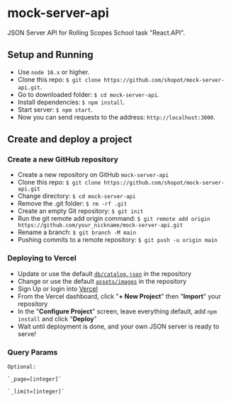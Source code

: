 # mock-server-api

JSON Server API for Rolling Scopes School task "React.API".

## Setup and Running

- Use `node 16.x` or higher.
- Clone this repo: `$ git clone https://github.com/shopot/mock-server-api.git`.
- Go to downloaded folder: `$ cd mock-server-api`.
- Install dependencies: `$ npm install`.
- Start server: `$ npm start`.
- Now you can send requests to the address: `http://localhost:3000`.

## Create and deploy a project

### Create a new GitHub repository

- Create a new repository on GitHub `mock-server-api`
- Clone this repo: `$ git clone https://github.com/shopot/mock-server-api.git`
- Change directory: `$ cd mock-server-api`
- Remove the .git folder: `$ rm -rf .git`
- Create an empty Git repository: `$ git init`
- Run the git remote add origin command: `$ git remote add origin https://github.com/your_nickname/mock-server-api.git`
- Rename a branch: `$ git branch -M main`
- Pushing commits to a remote repository: `$ git push -u origin main`

### Deploying to Vercel

- Update or use the default [`db/catalog.json`](./db/catalog.json) in the repository
- Change or use the default [`assets/images`](./public/assets/images/) in the repository
- Sign Up or login into [Vercel](https://vercel.com)
- From the Vercel dashboard, click "**+ New Project**" then "**Import**" your repository
- In the "**Configure Project**" screen, leave everything default, add `npm install` and click "**Deploy**"
- Wait until deployment is done, and your own JSON server is ready to serve!

### Query Params

    Optional:

    `_page=[integer]`

    `_limit=[integer]`
